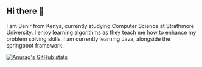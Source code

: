 ## Hi there 👋

I am Benir from Kenya, currently studying Computer Science at Strathmore University. I enjoy learning algorithms as they teach me how to enhance my problem solving skills. I am currently learning Java, alongside the springboot framework.

[![Anurag's GitHub stats](https://github-readme-stats.vercel.app/api?username=benir-o)](https://github.com/anuraghazra/github-readme-stats)
